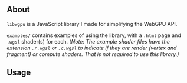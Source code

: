 ## About
`libwgpu` is a JavaScript library I made for simplifying the WebGPU API.

`examples/` contains examples of using the library, with a `.html` page and `.wgsl` shader(s) for each. *(Note: The example shader files have the extension `.r.wgsl` or `.c.wgsl` to indicate if they are render (vertex and fragment) or compute shaders. That is not required to use this library.)*

## Usage


